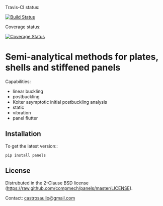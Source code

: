 Travis-CI status:

[![Build Status](https://travis-ci.com/saullocastro/panels.svg?branch=master)](https://travis-ci.com/saullocastro/panels)

Coverage status:

[![Coverage Status](https://coveralls.io/repos/github/saullocastro/panels/badge.svg?branch=master)](https://coveralls.io/github/saullocastro/panels?branch=master)


Semi-analytical methods for plates, shells and stiffened panels
================================================================

Capabilities:
- linear buckling
- postbuckling
- Koiter asymptotic initial postbuckling analysis
- static
- vibration
- panel flutter

Installation
------------

To get the latest version::

    pip install panels


License
-------
Distrubuted in the 2-Clause BSD license (https://raw.github.com/compmech/panels/master/LICENSE).

Contact: castrosaullo@gmail.com

